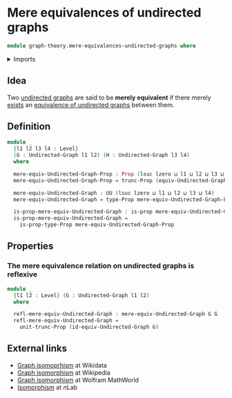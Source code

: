 # Mere equivalences of undirected graphs

```agda
module graph-theory.mere-equivalences-undirected-graphs where
```

<details><summary>Imports</summary>

```agda
open import foundation.propositional-truncations
open import foundation.propositions
open import foundation.universe-levels

open import graph-theory.equivalences-undirected-graphs
open import graph-theory.undirected-graphs
```

</details>

## Idea

Two [undirected graphs](graph-theory.undirected-graphs.md) are said to be
**merely equivalent** if there merely
[exists](foundation.existential-quantification.md) an
[equivalence of undirected graphs](graph-theory.equivalences-undirected-graphs.md)
between them.

## Definition

```agda
module _
  {l1 l2 l3 l4 : Level}
  (G : Undirected-Graph l1 l2) (H : Undirected-Graph l3 l4)
  where

  mere-equiv-Undirected-Graph-Prop : Prop (lsuc lzero ⊔ l1 ⊔ l2 ⊔ l3 ⊔ l4)
  mere-equiv-Undirected-Graph-Prop = trunc-Prop (equiv-Undirected-Graph G H)

  mere-equiv-Undirected-Graph : UU (lsuc lzero ⊔ l1 ⊔ l2 ⊔ l3 ⊔ l4)
  mere-equiv-Undirected-Graph = type-Prop mere-equiv-Undirected-Graph-Prop

  is-prop-mere-equiv-Undirected-Graph : is-prop mere-equiv-Undirected-Graph
  is-prop-mere-equiv-Undirected-Graph =
    is-prop-type-Prop mere-equiv-Undirected-Graph-Prop
```

## Properties

### The mere equivalence relation on undirected graphs is reflexive

```agda
module _
  {l1 l2 : Level} (G : Undirected-Graph l1 l2)
  where

  refl-mere-equiv-Undirected-Graph : mere-equiv-Undirected-Graph G G
  refl-mere-equiv-Undirected-Graph =
    unit-trunc-Prop (id-equiv-Undirected-Graph G)
```

## External links

- [Graph isomoprhism](https://www.wikidata.org/entity/Q303100) at Wikidata
- [Graph isomorphism](https://en.wikipedia.org/wiki/Graph_isomorphism) at
  Wikipedia
- [Graph isomorphism](https://mathworld.wolfram.com/GraphIsomorphism.html) at
  Wolfram MathWorld
- [Isomorphism](https://ncatlab.org/nlab/show/isomorphism) at $n$Lab
